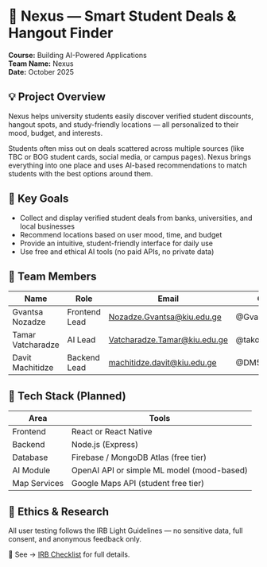 # 🧭 Nexus — Smart Student Deals & Hangout Finder

**Course:** Building AI-Powered Applications  
**Team Name:** Nexus  
**Date:** October 2025

## 💡 Project Overview

Nexus helps university students easily discover verified student discounts, hangout spots, and study-friendly locations — all personalized to their mood, budget, and interests.

Students often miss out on deals scattered across multiple sources (like TBC or BOG student cards, social media, or campus pages). Nexus brings everything into one place and uses AI-based recommendations to match students with the best options around them.

## 🎯 Key Goals

- Collect and display verified student deals from banks, universities, and local businesses
- Recommend locations based on user mood, time, and budget
- Provide an intuitive, student-friendly interface for daily use
- Use free and ethical AI tools (no paid APIs, no private data)

## 👥 Team Members

| Name | Role | Email | GitHub |
|------|------|-------|--------|
| Gvantsa Nozadze | Frontend Lead | Nozadze.Gvantsa@kiu.edu.ge | @Gvantsa-N |
| Tamar Vatcharadze | AI Lead | Vatcharadze.Tamar@kiu.edu.ge | @takovatcharadze |
| Davit Machitidze | Backend Lead | machitidze.davit@kiu.edu.ge | @DM5757 |

## 🧩 Tech Stack (Planned)

| Area | Tools |
|------|-------|
| Frontend | React or React Native |
| Backend | Node.js (Express) |
| Database | Firebase / MongoDB Atlas (free tier) |
| AI Module | OpenAI API or simple ML model (mood-based) |
| Map Services | Google Maps API (student free tier) |

## 🧠 Ethics & Research

All user testing follows the IRB Light Guidelines — no sensitive data, full consent, and anonymous feedback only.

📄 See → [IRB Checklist](irb-checklist.md) for full details.